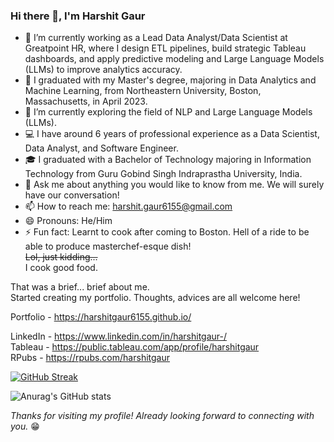### Hi there 👋, I'm Harshit Gaur

- :briefcase: I’m currently working as a Lead Data Analyst/Data Scientist at Greatpoint HR, where I design ETL pipelines, build strategic Tableau dashboards, and apply predictive modeling and Large Language Models (LLMs) to improve analytics accuracy.
- :school: I graduated with my Master's degree, majoring in Data Analytics and Machine Learning, from Northeastern University, Boston, Massachusetts, in April 2023.
- 🌱 I’m currently exploring the field of NLP and Large Language Models (LLMs).
- :computer: I have around 6 years of professional experience as a Data Scientist, Data Analyst, and Software Engineer.
- :mortar_board: I graduated with a Bachelor of Technology majoring in Information Technology from Guru Gobind Singh Indraprastha University, India.
- 💬 Ask me about anything you would like to know from me. We will surely have our conversation!
- 📫 How to reach me: harshit.gaur6155@gmail.com
- 😄 Pronouns: He/Him
- ⚡ Fun fact: Learnt to cook after coming to Boston. Hell of a ride to be able to produce masterchef-esque dish! 
              </br>~~Lol, just kidding...~~ 
              </br>I cook good food. 

That was a brief... brief about me. </br>
Started creating my portfolio. Thoughts, advices are all welcome here!

Portfolio - https://harshitgaur6155.github.io/ </br>

LinkedIn - https://www.linkedin.com/in/harshitgaur-/ </br>
Tableau - https://public.tableau.com/app/profile/harshitgaur </br>
RPubs - https://rpubs.com/harshitgaur </br>

<!-- ![Anurag's GitHub stats](https://github-readme-stats.vercel.app/api?username=harshitgaur6155&show_icons=true&theme=radical) --> 

[![GitHub Streak](https://streak-stats.demolab.com/?user=harshitgaur6155&theme=radical)](https://git.io/streak-stats)

![Anurag's GitHub stats](https://github-readme-stats.vercel.app/api/top-langs/?username=harshitgaur6155&theme=radical)


*_Thanks for visiting my profile! Already looking forward to connecting with you._* :grin:
